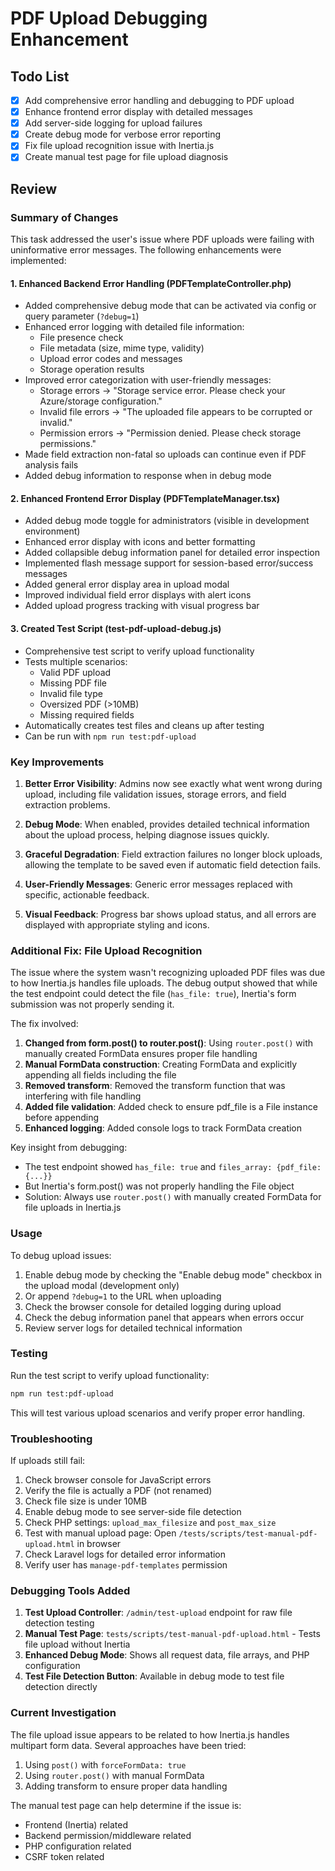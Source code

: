 # PDF Upload Debugging Enhancement

## Todo List

- [x] Add comprehensive error handling and debugging to PDF upload
- [x] Enhance frontend error display with detailed messages
- [x] Add server-side logging for upload failures
- [x] Create debug mode for verbose error reporting
- [x] Fix file upload recognition issue with Inertia.js
- [x] Create manual test page for file upload diagnosis

## Review

### Summary of Changes

This task addressed the user's issue where PDF uploads were failing with uninformative error messages. The following enhancements were implemented:

#### 1. Enhanced Backend Error Handling (PDFTemplateController.php)
- Added comprehensive debug mode that can be activated via config or query parameter (`?debug=1`)
- Enhanced error logging with detailed file information:
  - File presence check
  - File metadata (size, mime type, validity)
  - Upload error codes and messages
  - Storage operation results
- Improved error categorization with user-friendly messages:
  - Storage errors → "Storage service error. Please check your Azure/storage configuration."
  - Invalid file errors → "The uploaded file appears to be corrupted or invalid."
  - Permission errors → "Permission denied. Please check storage permissions."
- Made field extraction non-fatal so uploads can continue even if PDF analysis fails
- Added debug information to response when in debug mode

#### 2. Enhanced Frontend Error Display (PDFTemplateManager.tsx)
- Added debug mode toggle for administrators (visible in development environment)
- Enhanced error display with icons and better formatting
- Added collapsible debug information panel for detailed error inspection
- Implemented flash message support for session-based error/success messages
- Added general error display area in upload modal
- Improved individual field error displays with alert icons
- Added upload progress tracking with visual progress bar

#### 3. Created Test Script (test-pdf-upload-debug.js)
- Comprehensive test script to verify upload functionality
- Tests multiple scenarios:
  - Valid PDF upload
  - Missing PDF file
  - Invalid file type
  - Oversized PDF (>10MB)
  - Missing required fields
- Automatically creates test files and cleans up after testing
- Can be run with `npm run test:pdf-upload`

### Key Improvements

1. **Better Error Visibility**: Admins now see exactly what went wrong during upload, including file validation issues, storage errors, and field extraction problems.

2. **Debug Mode**: When enabled, provides detailed technical information about the upload process, helping diagnose issues quickly.

3. **Graceful Degradation**: Field extraction failures no longer block uploads, allowing the template to be saved even if automatic field detection fails.

4. **User-Friendly Messages**: Generic error messages replaced with specific, actionable feedback.

5. **Visual Feedback**: Progress bar shows upload status, and all errors are displayed with appropriate styling and icons.

### Additional Fix: File Upload Recognition

The issue where the system wasn't recognizing uploaded PDF files was due to how Inertia.js handles file uploads. The debug output showed that while the test endpoint could detect the file (`has_file: true`), Inertia's form submission was not properly sending it.

The fix involved:

1. **Changed from form.post() to router.post()**: Using `router.post()` with manually created FormData ensures proper file handling
2. **Manual FormData construction**: Creating FormData and explicitly appending all fields including the file
3. **Removed transform**: Removed the transform function that was interfering with file handling
4. **Added file validation**: Added check to ensure pdf_file is a File instance before appending
5. **Enhanced logging**: Added console logs to track FormData creation

Key insight from debugging:
- The test endpoint showed `has_file: true` and `files_array: {pdf_file: {...}}`
- But Inertia's form.post() was not properly handling the File object
- Solution: Always use `router.post()` with manually created FormData for file uploads in Inertia.js

### Usage

To debug upload issues:
1. Enable debug mode by checking the "Enable debug mode" checkbox in the upload modal (development only)
2. Or append `?debug=1` to the URL when uploading
3. Check the browser console for detailed logging during upload
4. Check the debug information panel that appears when errors occur
5. Review server logs for detailed technical information

### Testing

Run the test script to verify upload functionality:
```bash
npm run test:pdf-upload
```

This will test various upload scenarios and verify proper error handling.

### Troubleshooting

If uploads still fail:
1. Check browser console for JavaScript errors
2. Verify the file is actually a PDF (not renamed)
3. Check file size is under 10MB
4. Enable debug mode to see server-side file detection
5. Check PHP settings: `upload_max_filesize` and `post_max_size`
6. Test with manual upload page: Open `/tests/scripts/test-manual-pdf-upload.html` in browser
7. Check Laravel logs for detailed error information
8. Verify user has `manage-pdf-templates` permission

### Debugging Tools Added

1. **Test Upload Controller**: `/admin/test-upload` endpoint for raw file detection testing
2. **Manual Test Page**: `tests/scripts/test-manual-pdf-upload.html` - Tests file upload without Inertia
3. **Enhanced Debug Mode**: Shows all request data, file arrays, and PHP configuration
4. **Test File Detection Button**: Available in debug mode to test file detection directly

### Current Investigation

The file upload issue appears to be related to how Inertia.js handles multipart form data. Several approaches have been tried:
1. Using `post()` with `forceFormData: true`
2. Using `router.post()` with manual FormData
3. Adding transform to ensure proper data handling

The manual test page can help determine if the issue is:
- Frontend (Inertia) related
- Backend permission/middleware related
- PHP configuration related
- CSRF token related